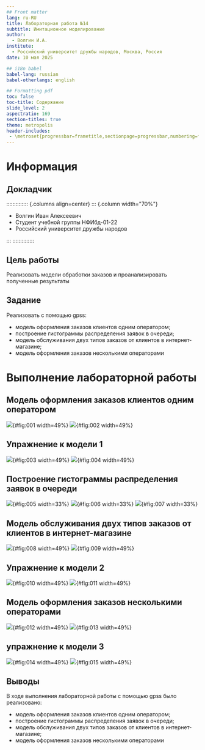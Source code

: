 ```yaml
---
## Front matter
lang: ru-RU
title: Лабораторная работа №14
subtitle: Имитационное моделирование
author:
  - Волгин И.А.
institute:
  - Российский университет дружбы народов, Москва, Россия
date: 10 мая 2025

## i18n babel
babel-lang: russian
babel-otherlangs: english

## Formatting pdf
toc: false
toc-title: Содержание
slide_level: 2
aspectratio: 169
section-titles: true
theme: metropolis
header-includes:
 - \metroset{progressbar=frametitle,sectionpage=progressbar,numbering=fraction}
---
```


# Информация

## Докладчик

:::::::::::::: {.columns align=center}
::: {.column width="70%"}

  * Волгин Иван Алексеевич
  * Студент учебной группы НФИбд-01-22
  * Российский университет дружбы народов

:::
::::::::::::::

## Цель работы

Реализовать модели обработки заказов и проанализировать полученные результаты

## Задание

Реализовать с помощью gpss:

- модель оформления заказов клиентов одним оператором;
- построение гистограммы распределения заявок в очереди;
- модель обслуживания двух типов заказов от клиентов в интернет-магазине;
- модель оформления заказов несколькими операторами

# Выполнение лабораторной работы

## Модель оформления заказов клиентов одним оператором

![](image/1.png){#fig:001 width=49%}
![](image/2.png){#fig:002 width=49%}

## Упражнение к модели 1 

![](image/3.png){#fig:003 width=49%}
![](image/4.png){#fig:004 width=49%}

## Построение гистограммы распределения заявок в очереди

![](image/5.png){#fig:005 width=33%}
![](image/6.png){#fig:006 width=33%}
![](image/7.png){#fig:007 width=33%}

## Модель обслуживания двух типов заказов от клиентов в интернет-магазине 

![](image/8.png){#fig:008 width=49%}
![](image/9.png){#fig:009 width=49%}

## Упражнение к модели 2

![](image/10.png){#fig:010 width=49%}
![](image/11.png){#fig:011 width=49%}


## Модель оформления заказов несколькими операторами

![](image/12.png){#fig:012 width=49%}
![](image/13.png){#fig:013 width=49%}

## упражнение к модели 3 

![](image/14.png){#fig:014 width=49%}
![](image/15.png){#fig:015 width=49%}

## Выводы

В ходе выполнения лабораторной работы с помощью gpss было реализовано:

- модель оформления заказов клиентов одним оператором;
- построение гистограммы распределения заявок в очереди;
- модель обслуживания двух типов заказов от клиентов в интернет-магазине;
- модель оформления заказов несколькими операторами

